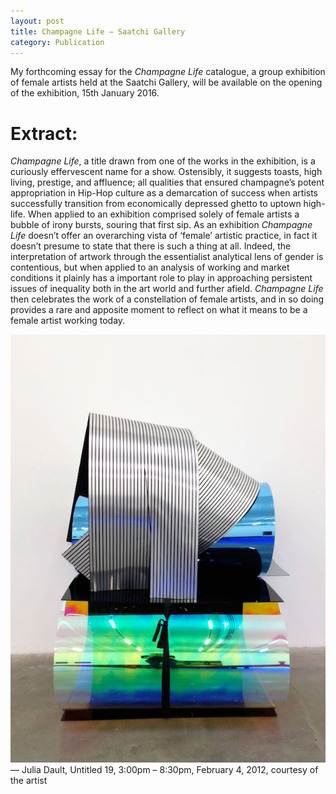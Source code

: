 ```yaml
---
layout: post
title: Champagne Life – Saatchi Gallery
category: Publication
---
```


My forthcoming essay for the *Champagne Life* catalogue, a group exhibition of female artists held at the Saatchi Gallery, will be available on the opening of the exhibition, 15th January 2016.

# Extract:

*Champagne Life*, a title drawn from one of the works in the exhibition, is a curiously effervescent name for a show. Ostensibly, it suggests toasts, high living, prestige, and affluence; all qualities that ensured champagne’s potent appropriation in Hip-Hop culture as a demarcation of success when artists successfully transition from economically depressed ghetto to uptown high-life. When applied to an exhibition comprised solely of female artists a bubble of irony bursts, souring that first sip. As an exhibition *Champagne Life* doesn’t offer an overarching vista of ‘female’ artistic practice, in fact it doesn’t presume to state that there is such a thing at all. Indeed, the interpretation of artwork through the essentialist analytical lens of gender is contentious, but when applied to an analysis of working and market conditions it plainly has a important role to play in approaching persistent issues of inequality both in the art world and further afield. *Champagne Life* then celebrates the work of a constellation of female artists, and in so doing provides a rare and apposite moment to reflect on what it means to be a female artist working today.

![09-18-15](/assets/img/09-18-15.jpg)
— Julia Dault, Untitled 19, 3:00pm – 8:30pm, February 4, 2012, courtesy of the artist
